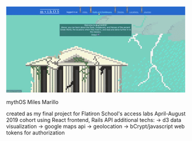 ![demo one](./mythosone.gif)

mythOS
Miles Marillo

created as my final project for Flatiron School's access labs April-August 2019 cohort
using React frontend, Rails API
additional techs:
-> d3 data visualization
-> google maps api
-> geolocation
-> bCrypt/javascript web tokens for authorization
